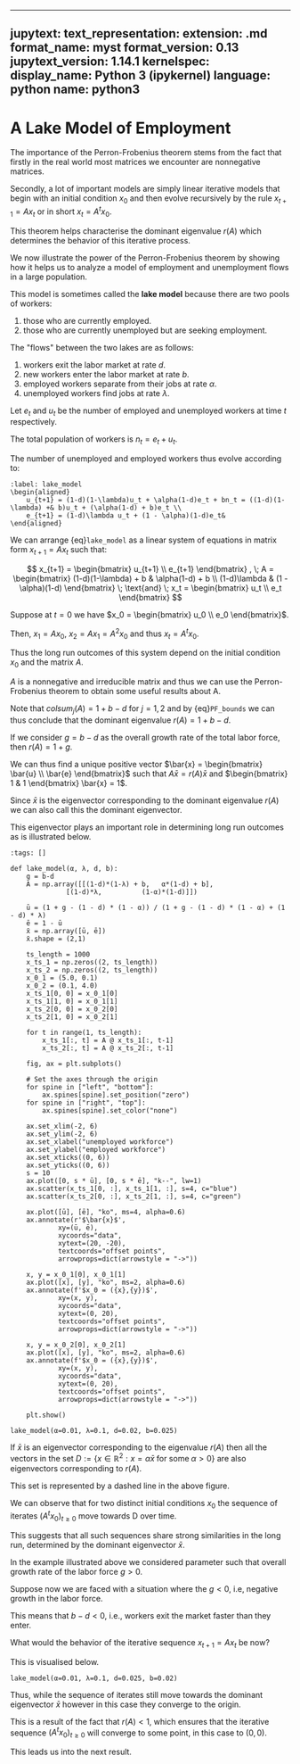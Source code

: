 
---
jupytext:
  text_representation:
    extension: .md
    format_name: myst
    format_version: 0.13
    jupytext_version: 1.14.1
kernelspec:
  display_name: Python 3 (ipykernel)
  language: python
  name: python3
---

# A Lake Model of Employment

The importance of the Perron-Frobenius theorem stems from the fact that
firstly in the real world most matrices we encounter are nonnegative matrices.

Secondly, a lot of important models are simply linear iterative models that
begin with an initial condition $x_0$ and then evolve recursively by the rule
$x_{t+1} = Ax_t$ or in short $x_t = A^tx_0$.

This theorem helps characterise the dominant eigenvalue $r(A)$ which
determines the behavior of this iterative process. 

We now illustrate the power of the Perron-Frobenius theorem by showing how it
helps us to analyze a model of employment and unemployment flows in a large
population.

This model is sometimes called the **lake model** because there are two pools of workers:
1. those who are currently employed.
2. those who are currently unemployed but are seeking employment.

The "flows" between the two lakes are as follows:
1. workers exit the labor market at rate $d$.
2. new workers enter the labor market at rate $b$.
3. employed workers separate from their jobs at rate $\alpha$.
4. unemployed workers find jobs at rate $\lambda$.

Let $e_t$ and $u_t$ be the number of employed and unemployed workers at time $t$ respectively.

The total population of workers is $n_t = e_t + u_t$.

The number of unemployed and employed workers thus evolve according to:

```{math}
:label: lake_model
\begin{aligned}
    u_{t+1} = (1-d)(1-\lambda)u_t + \alpha(1-d)e_t + bn_t = ((1-d)(1-\lambda) +& b)u_t + (\alpha(1-d) + b)e_t \\
    e_{t+1} = (1-d)\lambda u_t + (1 - \alpha)(1-d)e_t&
\end{aligned}
```

We can arrange {eq}`lake_model` as a linear system of equations in matrix form $x_{t+1} = Ax_t$ such that:

$$
x_{t+1} =
\begin{bmatrix}
    u_{t+1} \\
    e_{t+1}
\end{bmatrix}
, \; A =
\begin{bmatrix}
    (1-d)(1-\lambda) + b & \alpha(1-d) + b \\
    (1-d)\lambda & (1 - \alpha)(1-d)
\end{bmatrix}
\; \text{and} \;
x_t =
\begin{bmatrix}
    u_t \\
    e_t
\end{bmatrix}
$$

Suppose at $t=0$ we have $x_0 = \begin{bmatrix} u_0 \\ e_0 \end{bmatrix}$.

Then, $x_1=Ax_0$, $x_2=Ax_1=A^2x_0$ and thus $x_t = A^tx_0$.

Thus the long run outcomes of this system depend on the initial condition $x_0$ and the matrix $A$.

$A$ is a nonnegative and irreducible matrix and thus we can use the Perron-Frobenius theorem to obtain some useful results about A.

Note that $colsum_j(A) = 1 + b - d$ for $j=1,2$ and by {eq}`PF_bounds` we can thus conclude that the dominant eigenvalue
$r(A) = 1 + b - d$.

If we consider $g = b - d$ as the overall growth rate of the total labor force, then $r(A) = 1 + g$.

We can thus find a unique positive vector $\bar{x} = \begin{bmatrix} \bar{u} \\ \bar{e} \end{bmatrix}$
such that $A\bar{x} = r(A)\bar{x}$ and $\begin{bmatrix} 1 & 1 \end{bmatrix} \bar{x} = 1$.

Since $\bar{x}$ is the eigenvector corresponding to the dominant eigenvalue $r(A)$ we can also call this the dominant eigenvector.

This eigenvector plays an important role in determining long run outcomes as is illustrated below.

```{code-cell} ipython3
:tags: []

def lake_model(α, λ, d, b):
    g = b-d
    A = np.array([[(1-d)*(1-λ) + b,   α*(1-d) + b],
              [(1-d)*λ,          (1-α)*(1-d)]])

    ū = (1 + g - (1 - d) * (1 - α)) / (1 + g - (1 - d) * (1 - α) + (1 - d) * λ)
    ē = 1 - ū
    x̄ = np.array([ū, ē])
    x̄.shape = (2,1)
    
    ts_length = 1000
    x_ts_1 = np.zeros((2, ts_length))
    x_ts_2 = np.zeros((2, ts_length))
    x_0_1 = (5.0, 0.1)
    x_0_2 = (0.1, 4.0)
    x_ts_1[0, 0] = x_0_1[0]
    x_ts_1[1, 0] = x_0_1[1]
    x_ts_2[0, 0] = x_0_2[0]
    x_ts_2[1, 0] = x_0_2[1]
    
    for t in range(1, ts_length):
        x_ts_1[:, t] = A @ x_ts_1[:, t-1]
        x_ts_2[:, t] = A @ x_ts_2[:, t-1]
        
    fig, ax = plt.subplots()
    
    # Set the axes through the origin
    for spine in ["left", "bottom"]:
        ax.spines[spine].set_position("zero")
    for spine in ["right", "top"]:
        ax.spines[spine].set_color("none")
        
    ax.set_xlim(-2, 6)
    ax.set_ylim(-2, 6)
    ax.set_xlabel("unemployed workforce")
    ax.set_ylabel("employed workforce")
    ax.set_xticks((0, 6))
    ax.set_yticks((0, 6))
    s = 10
    ax.plot([0, s * ū], [0, s * ē], "k--", lw=1)
    ax.scatter(x_ts_1[0, :], x_ts_1[1, :], s=4, c="blue")
    ax.scatter(x_ts_2[0, :], x_ts_2[1, :], s=4, c="green")
    
    ax.plot([ū], [ē], "ko", ms=4, alpha=0.6)
    ax.annotate(r'$\bar{x}$', 
            xy=(ū, ē),
            xycoords="data",
            xytext=(20, -20),
            textcoords="offset points",
            arrowprops=dict(arrowstyle = "->"))

    x, y = x_0_1[0], x_0_1[1]
    ax.plot([x], [y], "ko", ms=2, alpha=0.6)
    ax.annotate(f'$x_0 = ({x},{y})$', 
            xy=(x, y),
            xycoords="data",
            xytext=(0, 20),
            textcoords="offset points",
            arrowprops=dict(arrowstyle = "->"))
    
    x, y = x_0_2[0], x_0_2[1]
    ax.plot([x], [y], "ko", ms=2, alpha=0.6)
    ax.annotate(f'$x_0 = ({x},{y})$', 
            xy=(x, y),
            xycoords="data",
            xytext=(0, 20),
            textcoords="offset points",
            arrowprops=dict(arrowstyle = "->"))
    
    plt.show()
```

```{code-cell} ipython3
lake_model(α=0.01, λ=0.1, d=0.02, b=0.025)
```

If $\bar{x}$ is an eigenvector corresponding to the eigenvalue $r(A)$ then all the vectors in the set
$D := \{ x \in \mathbb{R}^2 : x = \alpha \bar{x} \; \text{for some} \; \alpha >0 \}$ are also eigenvectors corresponding
to $r(A)$.

This set is represented by a dashed line in the above figure.

We can observe that for two distinct initial conditions $x_0$ the sequence of iterates $(A^t x_0)_{t \geq 0}$ move towards D over time.

This suggests that all such sequences share strong similarities in the long run, determined by the dominant eigenvector $\bar{x}$.

In the example illustrated above we considered parameter such that overall growth rate of the labor force $g>0$.

Suppose now we are faced with a situation where the $g<0$, i.e, negative growth in the labor force.

This means that $b-d<0$, i.e., workers exit the market faster than they enter.

What would the behavior of the iterative sequence $x_{t+1} = Ax_t$ be now?

This is visualised below.

```{code-cell} ipython3
lake_model(α=0.01, λ=0.1, d=0.025, b=0.02)
```

Thus, while the sequence of iterates still move towards the dominant eigenvector $\bar{x}$ however in this case
they converge to the origin.

This is a result of the fact that $r(A)<1$, which ensures that the iterative sequence  $(A^t x_0)_{t \geq 0}$ will converge
to some point, in this case to $(0,0)$.

This leads us into the next result.
